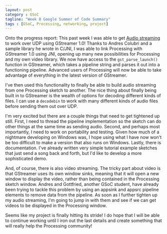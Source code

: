 ```yaml
---
layout: post
category : GSoC
tagline: "Week 8 Google Summer of Code Summary"
tags : [GSoC, Processing, networking, project]
---
```


Onto the progress report: This past week I was able to get [Audio streaming](https://github.com/nconfrey/GSoC/blob/master/videoStreaming/videoStreaming/src/processing/streaming/Streaming.java#L258) to work over UDP using GStreamer 1.0! Thanks to Andres Colubri and a sample library he wrote in C/JNI, I was able to link Processing with GStreamer 1.0 using JNI, opening up many new possibilities for Processing and my own video library. We now have access to the `gst_parse_launch()` function in GStreamer, which takes a pipeline string and parses it out into a functioning pipeline. Advanced users of Processing will now be able to take advantage of everything in the latest version of GStreamer.

I've then used this functionality to finally be able to build audio streaming from one Processing sketch to another. The nice thing about finally being built in to GStreamer is the wealth of options for decoding different kinds of files. I can use a `decodebin` to work with many different kinds of audio files before sending them out over UDP. 

I'm very excited but there are a couple things that need to get tightened up still. First, I need to thread the pipeline implementation so the sketch can do other things at the same time as sending audio. Second, and perhaps most importantly, I need to work on portability and testing. Given how much of a nightmare developing on Windows was, I hope using what I have now won't be too difficult to make a version that also runs on Windows. Lastly, there is documentation. I've already written very simple tutorial example sketches that just send a song back and forth, but I'd like to develop a more sophisticated demo.

And, of course, there is also video streaming. The tricky part about video is that GStreamer uses its own window sinks, meaning that it will open a new window to display the video, rather than being contained in the Processing sketch window. Andres and Gottfried, another GSoC student, have already been trying to tackle this problem by using an appsink and appsrc pipeline elements to remove data from the pipeline. As soon as I further tighten up my audio streaming, I'm going to jump in with them and see if we can get videos to be displayed in the Processing window.

Seems like my project is finally hitting its stride! I do hope that I will be able to continue working until I iron out the last details and create something that will really help the Processing community!